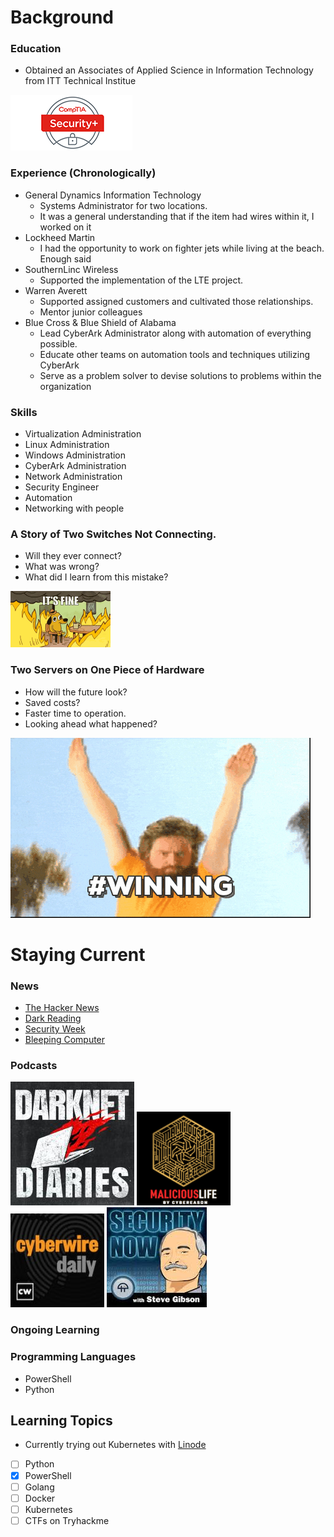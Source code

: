 # Background
### Education

* Obtained an Associates of Applied Science in Information Technology from ITT Technical Institue

![alt text](./security.png)

### Experience (Chronologically)

* General Dynamics Information Technology
    * Systems Administrator for two locations.
    * It was a general understanding that if the item had wires within it, I worked on it
* Lockheed Martin
    * I had the opportunity to work on fighter jets while living at the beach. Enough said
* SouthernLinc Wireless
    * Supported the implementation of the LTE project.
* Warren Averett
    * Supported assigned customers and cultivated those relationships.
    * Mentor junior colleagues 
* Blue Cross & Blue Shield of Alabama
    * Lead CyberArk Administrator along with automation of everything possible.
    * Educate other teams on automation tools and techniques utilizing CyberArk
    * Serve as a problem solver to devise solutions to problems within the organization

### Skills

* Virtualization Administration
* Linux Administration
* Windows Administration
* CyberArk Administration
* Network Administration
* Security Engineer
* Automation
* Networking with people

### A Story of Two Switches Not Connecting.

* Will they ever connect?
* What was wrong?
* What did I learn from this mistake?

![alt text](./everything.gif)

### Two Servers on One Piece of Hardware

* How will the future look?
* Saved costs?
* Faster time to operation.
* Looking ahead what happened?

![alt text](./winning.gif)
# Staying Current
### News

* [The Hacker News](https://thehackernews.com/ "The Hacker News")
* [Dark Reading](https://www.darkreading.com/ "Dark Reading")
* [Security Week](https://www.securityweek.com/ "Security Week")
* [Bleeping Computer](https://www.bleepingcomputer.com/ "Bleeping Computer")

### Podcasts

[![Darknet Diaries](./darknet.jpeg)](https://open.spotify.com/show/4XPl3uEEL9hvqMkoZrzbx5) [![Malicious Life](./malicious.png)](https://open.spotify.com/show/1KHIsaZ9mX0NbzPrfId00q) [![The Cyberwire](./cyberwire.jpeg)](https://open.spotify.com/show/0CnYnxrAcfRjh0YSQINAwe) [![Security Now](./securitynow.jpeg)](https://open.spotify.com/show/7vAbYigR3zs8GYJP3EoVWw)

### Ongoing Learning

### Programming Languages
* PowerShell
* Python

## Learning Topics
* Currently trying out Kubernetes with [Linode](https://www.linode.com/?r=4dffecc5dd019bc812987b595ce20e6322efea2d "Linode")

- [ ] Python
- [x] PowerShell
- [ ] Golang
- [ ] Docker
- [ ] Kubernetes
- [ ] CTFs on Tryhackme
